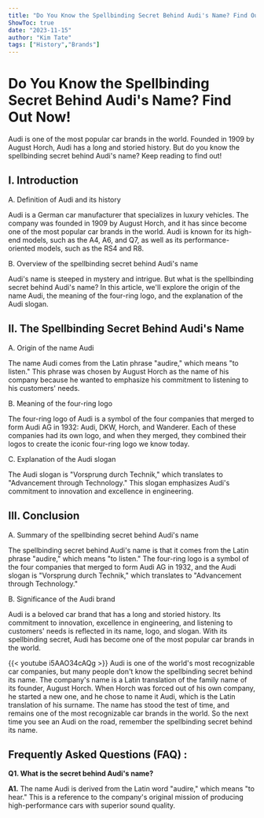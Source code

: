 ```yaml
---
title: "Do You Know the Spellbinding Secret Behind Audi's Name? Find Out Now!"
ShowToc: true 
date: "2023-11-15"
author: "Kim Tate" 
tags: ["History","Brands"]
---
```

# Do You Know the Spellbinding Secret Behind Audi's Name? Find Out Now!

Audi is one of the most popular car brands in the world. Founded in 1909 by August Horch, Audi has a long and storied history. But do you know the spellbinding secret behind Audi's name? Keep reading to find out!

## I. Introduction

A. Definition of Audi and its history

Audi is a German car manufacturer that specializes in luxury vehicles. The company was founded in 1909 by August Horch, and it has since become one of the most popular car brands in the world. Audi is known for its high-end models, such as the A4, A6, and Q7, as well as its performance-oriented models, such as the RS4 and R8.

B. Overview of the spellbinding secret behind Audi's name

Audi's name is steeped in mystery and intrigue. But what is the spellbinding secret behind Audi's name? In this article, we'll explore the origin of the name Audi, the meaning of the four-ring logo, and the explanation of the Audi slogan. 

## II. The Spellbinding Secret Behind Audi's Name 

A. Origin of the name Audi

The name Audi comes from the Latin phrase "audire," which means "to listen." This phrase was chosen by August Horch as the name of his company because he wanted to emphasize his commitment to listening to his customers' needs.

B. Meaning of the four-ring logo

The four-ring logo of Audi is a symbol of the four companies that merged to form Audi AG in 1932: Audi, DKW, Horch, and Wanderer. Each of these companies had its own logo, and when they merged, they combined their logos to create the iconic four-ring logo we know today.

C. Explanation of the Audi slogan

The Audi slogan is "Vorsprung durch Technik," which translates to "Advancement through Technology." This slogan emphasizes Audi's commitment to innovation and excellence in engineering.

## III. Conclusion

A. Summary of the spellbinding secret behind Audi's name

The spellbinding secret behind Audi's name is that it comes from the Latin phrase "audire," which means "to listen." The four-ring logo is a symbol of the four companies that merged to form Audi AG in 1932, and the Audi slogan is "Vorsprung durch Technik," which translates to "Advancement through Technology."

B. Significance of the Audi brand

Audi is a beloved car brand that has a long and storied history. Its commitment to innovation, excellence in engineering, and listening to customers' needs is reflected in its name, logo, and slogan. With its spellbinding secret, Audi has become one of the most popular car brands in the world.

{{< youtube i5AAO34cAQg >}} 
Audi is one of the world's most recognizable car companies, but many people don't know the spellbinding secret behind its name. The company's name is a Latin translation of the family name of its founder, August Horch. When Horch was forced out of his own company, he started a new one, and he chose to name it Audi, which is the Latin translation of his surname. The name has stood the test of time, and remains one of the most recognizable car brands in the world. So the next time you see an Audi on the road, remember the spellbinding secret behind its name.

## Frequently Asked Questions (FAQ) :
**Q1. What is the secret behind Audi's name?**

**A1.** The name Audi is derived from the Latin word "audire," which means "to hear." This is a reference to the company's original mission of producing high-performance cars with superior sound quality.





